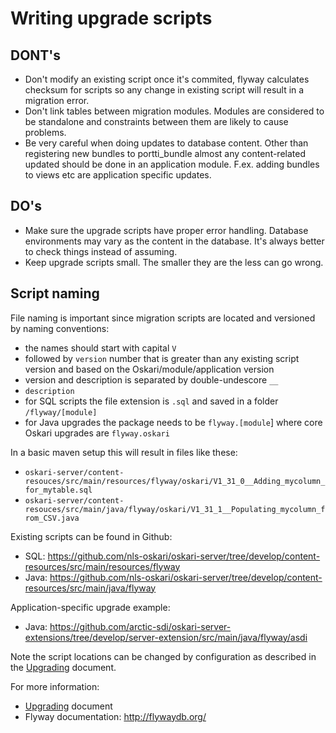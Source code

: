 # Writing upgrade scripts

## DONT's

- Don't modify an existing script once it's commited, flyway calculates checksum for scripts so any change in existing 
 script will result in a migration error.
- Don't link tables between migration modules. Modules are considered to be standalone and constraints between them
 are likely to cause problems.
- Be very careful when doing updates to database content. Other than registering new bundles to portti_bundle almost 
 any content-related updated should be done in an application module. F.ex. adding bundles to views etc are application
 specific updates.

## DO's

- Make sure the upgrade scripts have proper error handling. Database environments may vary as the content in the database. 
 It's always better to check things instead of assuming.
- Keep upgrade scripts small. The smaller they are the less can go wrong.

## Script naming
 
File naming is important since migration scripts are located and versioned by naming conventions:
 
- the names should start with capital `V`
- followed by `version` number that is greater than any existing script version and based on the Oskari/module/application version
- version and description is separated by double-undescore `__`
- `description`
- for SQL scripts the file extension is `.sql` and saved in a folder `/flyway/[module]`
- for Java upgrades the package needs to be `flyway.[module`] where core Oskari upgrades are `flyway.oskari`

In a basic maven setup this will result in files like these:
- `oskari-server/content-resouces/src/main/resources/flyway/oskari/V1_31_0__Adding_mycolumn_for_mytable.sql`
- `oskari-server/content-resouces/src/main/java/flyway/oskari/V1_31_1__Populating_mycolumn_from_CSV.java`

Existing scripts can be found in Github:

 - SQL: https://github.com/nls-oskari/oskari-server/tree/develop/content-resources/src/main/resources/flyway
 - Java: https://github.com/nls-oskari/oskari-server/tree/develop/content-resources/src/main/java/flyway
 
Application-specific upgrade example:
- Java: https://github.com/arctic-sdi/oskari-server-extensions/tree/develop/server-extension/src/main/java/flyway/asdi

Note the script locations can be changed by configuration as described in the [Upgrading](upgrading) document.

For more information:
- [Upgrading](upgrading) document
- Flyway documentation: http://flywaydb.org/
